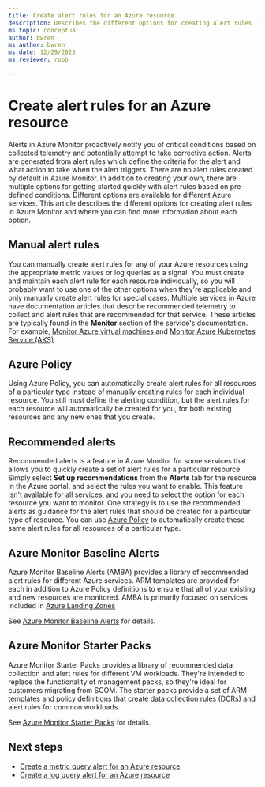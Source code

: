 ```yaml
---
title: Create alert rules for an Azure resource
description: Describes the different options for creating alert rules in Azure Monitor and where you can find more information about each option.
ms.topic: conceptual
author: bwren
ms.author: bwren
ms.date: 12/29/2023
ms.reviewer: robb

---
```


# Create alert rules for an Azure resource
Alerts in Azure Monitor proactively notify you of critical conditions based on collected telemetry and potentially attempt to take corrective action. Alerts are generated from alert rules which define the criteria for the alert and what action to take when the alert triggers. There are no alert rules created by default in Azure Monitor. In addition to creating your own, there are multiple options for getting started quickly with alert rules based on pre-defined conditions. Different options are available for different Azure services. This article describes the different options for creating alert rules in Azure Monitor and where you can find more information about each option.

## Manual alert rules
You can manually create alert rules for any of your Azure resources using the appropriate metric values or log queries as a signal. You must create and maintain each alert rule for each resource individually, so you will probably want to use one of the other options when they're applicable and only manually create alert rules for special cases. Multiple services in Azure have documentation articles that describe recommended telemetry to collect and alert rules that are recommended for that service. These articles are typically found in the **Monitor** section of the service's documentation. For example, [Monitor Azure virtual machines](../../virtual-machines/monitor-vm.md) and [Monitor Azure Kubernetes Service (AKS)](../../aks/monitor-aks.md).

## Azure Policy
Using Azure Policy, you can automatically create alert rules for all resources of a particular type instead of manually creating rules for each individual resource. You still must define the alerting condition, but the alert rules for each resource will automatically be created for you, for both existing resources and any new ones that you create.


## Recommended alerts
Recommended alerts is a feature in Azure Monitor for some services that allows you to quickly create a set of alert rules for a particular resource. Simply select **Set up recommendations** from the **Alerts** tab for the resource in the Azure portal, and select the rules you want to enable. This feature isn't available for all services, and you need to select the option for each resource you want to monitor. One strategy is to use the recommended alerts as guidance for the alert rules that should be created for a particular type of resource. You can use [Azure Policy](#azure-policy) to automatically create these same alert rules for all resources of a particular type.


## Azure Monitor Baseline Alerts
Azure Monitor Baseline Alerts (AMBA) provides a library of recommended alert rules for different Azure services. ARM templates are provided for each in addition to Azure Policy definitions to ensure that all of your existing and new resources are monitored. AMBA is primarily focused on services included in [Azure Landing Zones](/azure/cloud-adoption-framework/ready/landing-zone/)

See [Azure Monitor Baseline Alerts](https://aka.ms/amba) for details.

## Azure Monitor Starter Packs
Azure Monitor Starter Packs provides a library of recommended data collection and alert rules for different VM workloads. They're intended to replace the functionality of management packs, so they're ideal for customers migrating from SCOM. The starter packs provide a set of ARM templates and policy definitions that create data collection rules (DCRs) and alert rules for common workloads. 

See [Azure Monitor Starter Packs](https://github.com/Azure/AzureMonitorStarterPacks) for details.

## Next steps

- [Create a metric query alert for an Azure resource](../alerts/tutorial-metric-alert.md)
- [Create a log query alert for an Azure resource](../alerts/tutorial-log-alert.md)